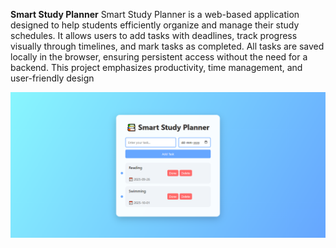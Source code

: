  **Smart Study Planner**
Smart Study Planner is a web-based application designed to help students efficiently organize and manage their study schedules.
It allows users to add tasks with deadlines, track progress visually through timelines, and mark tasks as completed.
All tasks are saved locally in the browser, ensuring persistent access without the need for a backend. This project emphasizes productivity, time management, and user-friendly design

![image_alt](https://github.com/navyavarikuti/Smart_Study_Plan/blob/03ba487ffe78941cdd510b2f1ce48f4adab4cbdf/screenshots/studyPage1.png)
